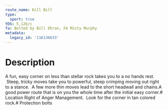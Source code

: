 ```yaml
---
route_name: Kill Bill
type:
  sport: true
YDS: 5.12b/c
fa: Bolted by Bill Ohran, FA Misty Murphy
metadata:
  legacy_id: '116136633'
---
```

# Description
A fun, easy corner on less than stellar rock takes you to a no hands rest.  Steep, tricky moves take you to powerful, steep crimping moving out right to a stance.  A few more thin moves lead to the short headwall and chains.A good power route that is on you the whole time after the initial easy corner.# Location
Right of Anger Management.  Look for the corner in tan colored rock.# Protection
bolts